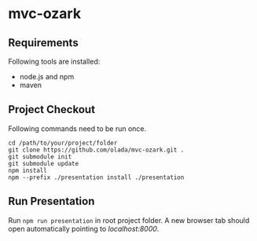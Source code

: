 # mvc-ozark

## Requirements
Following tools are installed:
* node.js and npm
* maven

## Project Checkout
Following commands need to be run once.
```
cd /path/to/your/project/folder
git clone https://github.com/olada/mvc-ozark.git .
git submodule init
git submodule update
npm install
npm --prefix ./presentation install ./presentation
```
## Run Presentation
Run `npm run presentation` in root project folder. 
A new browser tab should open automatically pointing to _localhost:8000_.